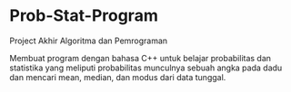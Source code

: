 # Prob-Stat-Program
Project Akhir Algoritma dan Pemrograman

Membuat program dengan bahasa C++ untuk belajar probabilitas dan statistika yang meliputi probabilitas munculnya sebuah angka pada dadu dan mencari mean, median, dan modus dari data tunggal.

